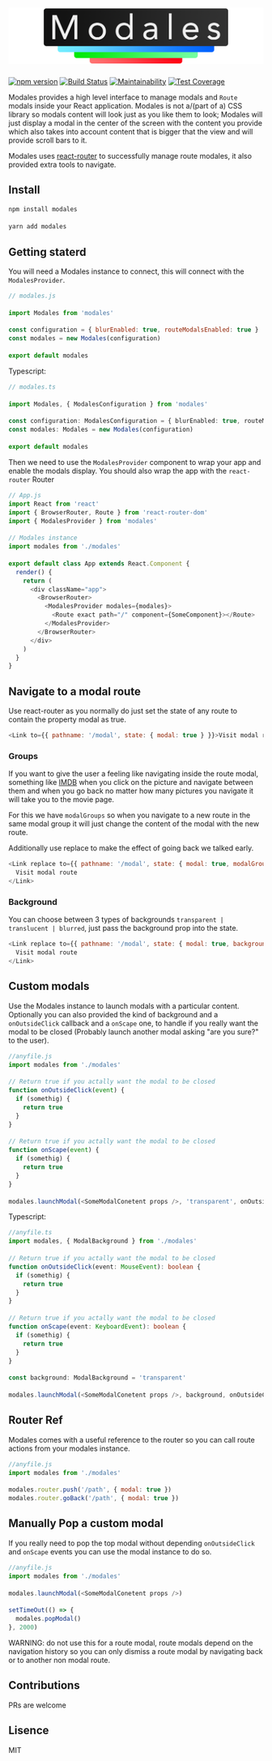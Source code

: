 <h1 align="center">
  <img src="https://raw.githubusercontent.com/omarandstuff/modales/master/media/modales-logo.png" alt="Modales" title="Modales" width="512">
</h1>

[![npm version](https://badge.fury.io/js/modales.svg)](https://www.npmjs.com/package/modales)
[![Build Status](https://travis-ci.org/omarandstuff/modales.svg?branch=master)](https://travis-ci.org/omarandstuff/modales)
[![Maintainability](https://api.codeclimate.com/v1/badges/89605c0247aaa26ccf35/maintainability)](https://codeclimate.com/github/omarandstuff/modales/maintainability)
[![Test Coverage](https://api.codeclimate.com/v1/badges/89605c0247aaa26ccf35/test_coverage)](https://codeclimate.com/github/omarandstuff/modales/test_coverage)

Modales provides a high level interface to manage modals and `Route` modals inside your React application. Modales is not a/(part of a) CSS library so modals content will look just as you like them to look; Modales will just display a modal in the center of the screen with the content you provide which also takes into account content that is bigger that the view and will provide scroll bars to it.

Modales uses [react-router](https://github.com/ReactTraining/react-router) to successfully manage route modales, it also provided extra tools to navigate.

## Install

```sh
npm install modales

yarn add modales
```

## Getting staterd

You will need a Modales instance to connect, this will connect with the `ModalesProvider`.

```js
// modales.js

import Modales from 'modales'

const configuration = { blurEnabled: true, routeModalsEnabled: true }
const modales = new Modales(configuration)

export default modales
```

Typescript:

```ts
// modales.ts

import Modales, { ModalesConfiguration } from 'modales'

const configuration: ModalesConfiguration = { blurEnabled: true, routeModalsEnabled: true }
const modales: Modales = new Modales(configuration)

export default modales
```

Then we need to use the `ModalesProvider` component to wrap your app and enable the modals display. You should also wrap the app with the `react-router` Router

```js
// App.js
import React from 'react'
import { BrowserRouter, Route } from 'react-router-dom'
import { ModalesProvider } from 'modales'

// Modales instance
import modales from './modales'

export default class App extends React.Component {
  render() {
    return (
      <div className="app">
        <BrowserRouter>
          <ModalesProvider modales={modales}>
            <Route exact path="/" component={SomeComponent}></Route>
          </ModalesProvider>
        </BrowserRouter>
      </div>
    )
  }
}
```

## Navigate to a modal route

Use react-router as you normally do just set the state of any route to contain the property modal as true.

```js
<Link to={{ pathname: '/modal', state: { modal: true } }}>Visit modal route</Link>
```

### Groups

If you want to give the user a feeling like navigating inside the route modal, something like [IMDB](https://www.imdb.com/title/tt6320628/mediaviewer/rm952737537) when you click on the picture and navigate between them and when you go back no matter how many pictures you navigate it will take you to the movie page.

For this we have `modalGroups` so when you navigate to a new route in the same modal group it will just change the content of the modal with the new route.

Additionally use replace to make the effect of going back we talked early.

```js
<Link replace to={{ pathname: '/modal', state: { modal: true, modalGroup: 'pictures' } }}>
  Visit modal route
</Link>
```

### Background

You can choose between 3 types of backgrounds `transparent | translucent | blurred`, just pass the background prop into the state.


```js
<Link replace to={{ pathname: '/modal', state: { modal: true, background: 'blurred' } }}>
  Visit modal route
</Link>
```

## Custom modals

Use the Modales instance to launch modals with a particular content. Optionally you can also provided the kind of background and a `onOutsideClick` callback and a `onScape` one, to handle if you really want the modal to be closed (Probably launch another modal asking "are you sure?" to the user).

```js
//anyfile.js
import modales from './modales'

// Return true if you actally want the modal to be closed
function onOutsideClick(event) {
  if (somethig) {
    return true
  }
}

// Return true if you actally want the modal to be closed
function onScape(event) {
  if (somethig) {
    return true
  }
}

modales.launchModal(<SomeModalConetent props />, 'transparent', onOutsideClick, onScape)
```

Typescript:

```ts
//anyfile.ts
import modales, { ModalBackground } from './modales'

// Return true if you actally want the modal to be closed
function onOutsideClick(event: MouseEvent): boolean {
  if (somethig) {
    return true
  }
}

// Return true if you actally want the modal to be closed
function onScape(event: KeyboardEvent): boolean {
  if (somethig) {
    return true
  }
}

const background: ModalBackground = 'transparent'

modales.launchModal(<SomeModalConetent props />, background, onOutsideClick, onScape)
```

## Router Ref

Modales comes with a useful reference to the router so you can call route actions from your modales instance.

```js
//anyfile.js
import modales from './modales'

modales.router.push('/path', { modal: true })
modales.router.goBack('/path', { modal: true })
```

## Manually Pop a custom modal

If you really need to pop the top modal without depending `onOutsideClick` and `onScape` events you can use the modal instance to do so.

```js
//anyfile.js
import modales from './modales'

modales.launchModal(<SomeModalConetent props />)

setTimeOut(() => {
  modales.popModal()
}, 2000)
```

WARNING: do not use this for a route modal, route modals depend on the navigation history so you can only dismiss a route modal by navigating back or to another non modal route.

## Contributions

PRs are welcome

## Lisence

MIT
